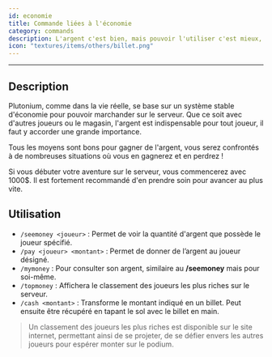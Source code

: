 ```yaml
---
id: economie
title: Commande liées à l'économie
category: commands
description: L'argent c'est bien, mais pouvoir l'utiliser c'est mieux, on vous explique tout !
icon: "textures/items/others/billet.png"
---
```

___
## Description

Plutonium, comme dans la vie réelle, se base sur un système stable d'économie pour pouvoir marchander sur le serveur. Que ce soit avec d'autres joueurs ou le magasin, l'argent est indispensable pour tout joueur, il faut y accorder une grande importance.

Tous les moyens sont bons pour gagner de l'argent, vous serez confrontés à de nombreuses situations où vous en gagnerez et en perdrez !  

Si vous débuter votre aventure sur le serveur, vous commencerez avec 1000$. Il est fortement recommandé d'en prendre soin pour avancer au plus vite.

## Utilisation

- ``/seemoney <joueur>`` : Permet de voir la quantité d'argent que possède le joueur spécifié.
- ``/pay <joueur> <montant>`` : Permet de donner de l’argent au joueur désigné.
- ``/mymoney`` : Pour consulter son argent, similaire au **/seemoney** mais pour soi-même.
- ``/topmoney`` : Affichera le classement des joueurs les plus riches sur le serveur.
- ``/cash <montant>`` : Transforme le montant indiqué en un billet. Peut ensuite être récupéré en tapant le sol avec le billet en main.

> Un classement des joueurs les plus riches est disponible sur le site internet, permettant ainsi de se projeter, de se défier envers les autres joueurs pour espérer monter sur le podium.